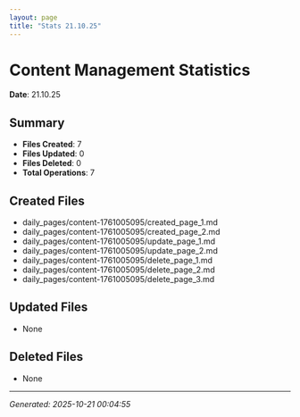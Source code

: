 ```yaml
---
layout: page
title: "Stats 21.10.25"
---
```


# Content Management Statistics

**Date**: 21.10.25

## Summary

- **Files Created**: 7
- **Files Updated**: 0  
- **Files Deleted**: 0
- **Total Operations**: 7

## Created Files

- daily_pages/content-1761005095/created_page_1.md
- daily_pages/content-1761005095/created_page_2.md
- daily_pages/content-1761005095/update_page_1.md
- daily_pages/content-1761005095/update_page_2.md
- daily_pages/content-1761005095/delete_page_1.md
- daily_pages/content-1761005095/delete_page_2.md
- daily_pages/content-1761005095/delete_page_3.md

## Updated Files

- None

## Deleted Files

- None

---
*Generated: 2025-10-21 00:04:55*
